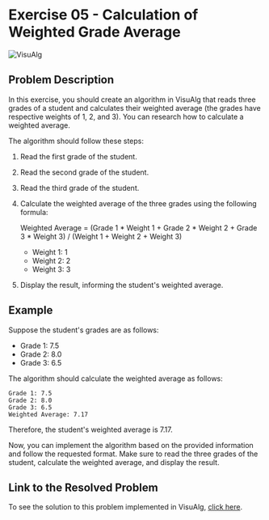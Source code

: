 # Exercise 05 - Calculation of Weighted Grade Average

![VisuAlg](https://img.shields.io/badge/VisuAlg-1575F9?style=for-the-badge&logoColor=white)

## Problem Description

In this exercise, you should create an algorithm in VisuAlg that reads three grades of a student and calculates their weighted average (the grades have respective weights of 1, 2, and 3). You can research how to calculate a weighted average.

The algorithm should follow these steps:

1. Read the first grade of the student.
2. Read the second grade of the student.
3. Read the third grade of the student.
4. Calculate the weighted average of the three grades using the following formula:

   Weighted Average = (Grade 1 * Weight 1 + Grade 2 * Weight 2 + Grade 3 * Weight 3) / (Weight 1 + Weight 2 + Weight 3)

   - Weight 1: 1
   - Weight 2: 2
   - Weight 3: 3

5. Display the result, informing the student's weighted average.

## Example

Suppose the student's grades are as follows:

- Grade 1: 7.5
- Grade 2: 8.0
- Grade 3: 6.5

The algorithm should calculate the weighted average as follows:

```
Grade 1: 7.5
Grade 2: 8.0
Grade 3: 6.5
Weighted Average: 7.17
```

Therefore, the student's weighted average is 7.17.

Now, you can implement the algorithm based on the provided information and follow the requested format. Make sure to read the three grades of the student, calculate the weighted average, and display the result.

## Link to the Resolved Problem

To see the solution to this problem implemented in VisuAlg, [click here](/2020_2/CAP/Cycle2/Exercises/E6/E6.alg).